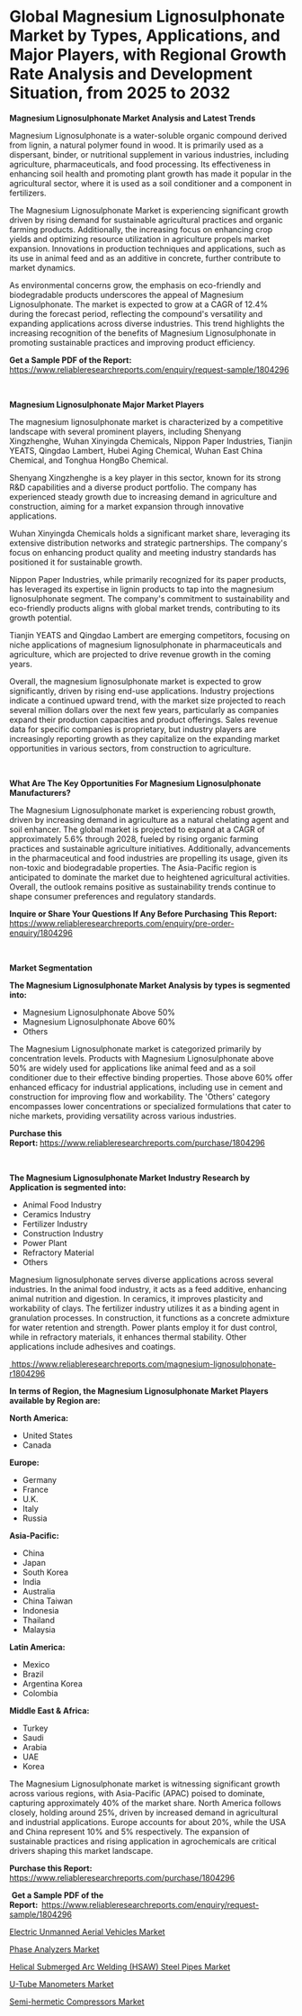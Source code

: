 <p><h1>Global Magnesium Lignosulphonate Market by Types, Applications, and Major Players, with Regional Growth Rate Analysis and Development Situation, from 2025 to 2032</h1></p><p><strong>Magnesium Lignosulphonate Market Analysis and Latest Trends</strong></p>
<p><p>Magnesium Lignosulphonate is a water-soluble organic compound derived from lignin, a natural polymer found in wood. It is primarily used as a dispersant, binder, or nutritional supplement in various industries, including agriculture, pharmaceuticals, and food processing. Its effectiveness in enhancing soil health and promoting plant growth has made it popular in the agricultural sector, where it is used as a soil conditioner and a component in fertilizers.</p><p>The Magnesium Lignosulphonate Market is experiencing significant growth driven by rising demand for sustainable agricultural practices and organic farming products. Additionally, the increasing focus on enhancing crop yields and optimizing resource utilization in agriculture propels market expansion. Innovations in production techniques and applications, such as its use in animal feed and as an additive in concrete, further contribute to market dynamics.</p><p>As environmental concerns grow, the emphasis on eco-friendly and biodegradable products underscores the appeal of Magnesium Lignosulphonate. The market is expected to grow at a CAGR of 12.4% during the forecast period, reflecting the compound's versatility and expanding applications across diverse industries. This trend highlights the increasing recognition of the benefits of Magnesium Lignosulphonate in promoting sustainable practices and improving product efficiency.</p></p>
<p><strong>Get a Sample PDF of the Report:&nbsp;</strong> <a href="https://www.reliableresearchreports.com/enquiry/request-sample/1804296?utm_campaign=3025&utm_medium=2&utm_source=Github&utm_content=ia&utm_term=01042025&utm_id=magnesium-lignosulphonate">https://www.reliableresearchreports.com/enquiry/request-sample/1804296</a></p>
<p>&nbsp;</p>
<p><strong>Magnesium Lignosulphonate Major Market Players</strong></p>
<p><p>The magnesium lignosulphonate market is characterized by a competitive landscape with several prominent players, including Shenyang Xingzhenghe, Wuhan Xinyingda Chemicals, Nippon Paper Industries, Tianjin YEATS, Qingdao Lambert, Hubei Aging Chemical, Wuhan East China Chemical, and Tonghua HongBo Chemical. </p><p>Shenyang Xingzhenghe is a key player in this sector, known for its strong R&D capabilities and a diverse product portfolio. The company has experienced steady growth due to increasing demand in agriculture and construction, aiming for a market expansion through innovative applications.</p><p>Wuhan Xinyingda Chemicals holds a significant market share, leveraging its extensive distribution networks and strategic partnerships. The company's focus on enhancing product quality and meeting industry standards has positioned it for sustainable growth. </p><p>Nippon Paper Industries, while primarily recognized for its paper products, has leveraged its expertise in lignin products to tap into the magnesium lignosulphonate segment. The company's commitment to sustainability and eco-friendly products aligns with global market trends, contributing to its growth potential.</p><p>Tianjin YEATS and Qingdao Lambert are emerging competitors, focusing on niche applications of magnesium lignosulphonate in pharmaceuticals and agriculture, which are projected to drive revenue growth in the coming years. </p><p>Overall, the magnesium lignosulphonate market is expected to grow significantly, driven by rising end-use applications. Industry projections indicate a continued upward trend, with the market size projected to reach several million dollars over the next few years, particularly as companies expand their production capacities and product offerings. Sales revenue data for specific companies is proprietary, but industry players are increasingly reporting growth as they capitalize on the expanding market opportunities in various sectors, from construction to agriculture.</p></p>
<p>&nbsp;</p>
<p><strong>What Are The Key Opportunities For Magnesium Lignosulphonate Manufacturers?</strong></p>
<p><p>The Magnesium Lignosulphonate market is experiencing robust growth, driven by increasing demand in agriculture as a natural chelating agent and soil enhancer. The global market is projected to expand at a CAGR of approximately 5.6% through 2028, fueled by rising organic farming practices and sustainable agriculture initiatives. Additionally, advancements in the pharmaceutical and food industries are propelling its usage, given its non-toxic and biodegradable properties. The Asia-Pacific region is anticipated to dominate the market due to heightened agricultural activities. Overall, the outlook remains positive as sustainability trends continue to shape consumer preferences and regulatory standards.</p></p>
<p><strong>Inquire or Share Your Questions If Any Before Purchasing This Report:</strong> <a href="https://www.reliableresearchreports.com/enquiry/pre-order-enquiry/1804296?utm_campaign=3025&utm_medium=2&utm_source=Github&utm_content=ia&utm_term=01042025&utm_id=magnesium-lignosulphonate">https://www.reliableresearchreports.com/enquiry/pre-order-enquiry/1804296</a></p>
<p>&nbsp;</p>
<p><strong>Market Segmentation</strong></p>
<p><strong>The Magnesium Lignosulphonate Market Analysis by types is segmented into:</strong></p>
<p><ul><li>Magnesium Lignosulphonate Above 50%</li><li>Magnesium Lignosulphonate Above 60%</li><li>Others</li></ul></p>
<p><p>The Magnesium Lignosulphonate market is categorized primarily by concentration levels. Products with Magnesium Lignosulphonate above 50% are widely used for applications like animal feed and as a soil conditioner due to their effective binding properties. Those above 60% offer enhanced efficacy for industrial applications, including use in cement and construction for improving flow and workability. The 'Others' category encompasses lower concentrations or specialized formulations that cater to niche markets, providing versatility across various industries.</p></p>
<p><strong>Purchase this Report:&nbsp;</strong><a href="https://www.reliableresearchreports.com/purchase/1804296?utm_campaign=3025&utm_medium=2&utm_source=Github&utm_content=ia&utm_term=01042025&utm_id=magnesium-lignosulphonate">https://www.reliableresearchreports.com/purchase/1804296</a></p>
<p>&nbsp;</p>
<p><strong>The Magnesium Lignosulphonate Market Industry Research by Application is segmented into:</strong></p>
<p><ul><li>Animal Food Industry</li><li>Ceramics Industry</li><li>Fertilizer Industry</li><li>Construction Industry</li><li>Power Plant</li><li>Refractory Material</li><li>Others</li></ul></p>
<p><p>Magnesium lignosulphonate serves diverse applications across several industries. In the animal food industry, it acts as a feed additive, enhancing animal nutrition and digestion. In ceramics, it improves plasticity and workability of clays. The fertilizer industry utilizes it as a binding agent in granulation processes. In construction, it functions as a concrete admixture for water retention and strength. Power plants employ it for dust control, while in refractory materials, it enhances thermal stability. Other applications include adhesives and coatings.</p></p>
<p><a href="https://www.reliableresearchreports.com/magnesium-lignosulphonate-r1804296?utm_campaign=3025&utm_medium=2&utm_source=Github&utm_content=ia&utm_term=01042025&utm_id=magnesium-lignosulphonate">&nbsp;https://www.reliableresearchreports.com/magnesium-lignosulphonate-r1804296</a></p>
<p><strong>In terms of Region, the Magnesium Lignosulphonate Market Players available by Region are:</strong></p>
<p>
    <p> <strong> North America: </strong>
        <ul>
            <li>United States</li>
            <li>Canada</li>
        </ul>
        </p> 
    <p> <strong> Europe: </strong>
        <ul>
            <li>Germany</li>
            <li>France</li>
            <li>U.K.</li>
            <li>Italy</li>
            <li>Russia</li>
        </ul>
        </p> 
    <p> <strong> Asia-Pacific: </strong>
        <ul>
            <li>China</li>
            <li>Japan</li>
            <li>South Korea</li>
            <li>India</li>
            <li>Australia</li>
            <li>China Taiwan</li>
            <li>Indonesia</li>
            <li>Thailand</li>
            <li>Malaysia</li>
        </ul>
        </p> 
    <p> <strong> Latin America: </strong>
        <ul>
            <li>Mexico</li>
            <li>Brazil</li>
            <li>Argentina Korea</li>
            <li>Colombia</li>
        </ul>
        </p> 
    <p> <strong> Middle East & Africa: </strong>
        <ul>
            <li>Turkey</li>
            <li>Saudi</li>
            <li>Arabia</li>
            <li>UAE</li>
            <li>Korea</li>
        </ul>
    </p>
    </p>
<p><p>The Magnesium Lignosulphonate market is witnessing significant growth across various regions, with Asia-Pacific (APAC) poised to dominate, capturing approximately 40% of the market share. North America follows closely, holding around 25%, driven by increased demand in agricultural and industrial applications. Europe accounts for about 20%, while the USA and China represent 10% and 5% respectively. The expansion of sustainable practices and rising application in agrochemicals are critical drivers shaping this market landscape.</p></p>
<p><strong>Purchase this Report: </strong><a href="https://www.reliableresearchreports.com/purchase/1804296?utm_campaign=3025&utm_medium=2&utm_source=Github&utm_content=ia&utm_term=01042025&utm_id=magnesium-lignosulphonate">https://www.reliableresearchreports.com/purchase/1804296</a></p>
<p>&nbsp;<strong>Get a Sample PDF of the Report:&nbsp;&nbsp;</strong><a href="https://www.reliableresearchreports.com/enquiry/request-sample/1804296?utm_campaign=3025&utm_medium=2&utm_source=Github&utm_content=ia&utm_term=01042025&utm_id=magnesium-lignosulphonate">https://www.reliableresearchreports.com/enquiry/request-sample/1804296</a></p>
<p><strong></strong></p>
<p><p><a href="https://www.linkedin.com/pulse/electric-unmanned-aerial-vehicles-market-analysis-report-rxoxe?utm_campaign=3025&utm_medium=2&utm_source=Github&utm_content=ia&utm_term=01042025&utm_id=magnesium-lignosulphonate">Electric Unmanned Aerial Vehicles Market</a></p><p><a href="https://www.linkedin.com/pulse/comprehensive-review-phase-analyzers-market-includingmarket-oiwne?utm_campaign=3025&utm_medium=2&utm_source=Github&utm_content=ia&utm_term=01042025&utm_id=magnesium-lignosulphonate">Phase Analyzers Market</a></p><p><a href="https://www.linkedin.com/pulse/insightful-highlights-helical-submerged-arc-welding-ltzge?utm_campaign=3025&utm_medium=2&utm_source=Github&utm_content=ia&utm_term=01042025&utm_id=magnesium-lignosulphonate">Helical Submerged Arc Welding (HSAW) Steel Pipes Market</a></p><p><a href="https://www.linkedin.com/pulse/u-tube-manometers-markets-comprehensive-analysis-which-d1jae?utm_campaign=3025&utm_medium=2&utm_source=Github&utm_content=ia&utm_term=01042025&utm_id=magnesium-lignosulphonate">U-Tube Manometers Market</a></p><p><a href="https://www.linkedin.com/pulse/comprehensive-evaluation-semi-hermetic-compressors-market-dt9ee?utm_campaign=3025&utm_medium=2&utm_source=Github&utm_content=ia&utm_term=01042025&utm_id=magnesium-lignosulphonate">Semi-hermetic Compressors Market</a></p></p>